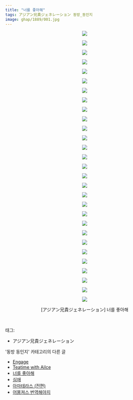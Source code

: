```yaml
---
title: "너를 좋아해"
tags: アジアン兄貴ジェネレーション 동방_동인지
image: ghap/1889/001.jpg
---
```

<div class="article">
<p style="text-align: center; clear: none; float: none;"><img src="{{ site.nasurl }}/ghap/1889/001.jpg"/></p>
<p style="text-align: center; clear: none; float: none;"><img src="{{ site.nasurl }}/ghap/1889/002.jpg"/></p>
<p style="text-align: center; clear: none; float: none;"><img src="{{ site.nasurl }}/ghap/1889/003.jpg"/></p>
<p style="text-align: center; clear: none; float: none;"><img src="{{ site.nasurl }}/ghap/1889/004.jpg"/></p>
<p style="text-align: center; clear: none; float: none;"><img src="{{ site.nasurl }}/ghap/1889/005.jpg"/></p>
<p style="text-align: center; clear: none; float: none;"><img src="{{ site.nasurl }}/ghap/1889/006.jpg"/></p>
<p style="text-align: center; clear: none; float: none;"><img src="{{ site.nasurl }}/ghap/1889/007.jpg"/></p>
<p style="text-align: center; clear: none; float: none;"><img src="{{ site.nasurl }}/ghap/1889/008.jpg"/></p>
<p style="text-align: center; clear: none; float: none;"><img src="{{ site.nasurl }}/ghap/1889/009.jpg"/></p>
<p style="text-align: center; clear: none; float: none;"><img src="{{ site.nasurl }}/ghap/1889/010.jpg"/></p>
<p style="text-align: center; clear: none; float: none;"><img src="{{ site.nasurl }}/ghap/1889/011.jpg"/></p>
<p style="text-align: center; clear: none; float: none;"><img src="{{ site.nasurl }}/ghap/1889/012.jpg"/></p>
<p style="text-align: center; clear: none; float: none;"><img src="{{ site.nasurl }}/ghap/1889/013.jpg"/></p>
<p style="text-align: center; clear: none; float: none;"><img src="{{ site.nasurl }}/ghap/1889/014.jpg"/></p>
<p style="text-align: center; clear: none; float: none;"><img src="{{ site.nasurl }}/ghap/1889/015.jpg"/></p>
<p style="text-align: center; clear: none; float: none;"><img src="{{ site.nasurl }}/ghap/1889/016.jpg"/></p>
<p style="text-align: center; clear: none; float: none;"><img src="{{ site.nasurl }}/ghap/1889/017.jpg"/></p>
<p style="text-align: center; clear: none; float: none;"><img src="{{ site.nasurl }}/ghap/1889/018.jpg"/></p>
<p style="text-align: center; clear: none; float: none;"><img src="{{ site.nasurl }}/ghap/1889/019.jpg"/></p>
<p style="text-align: center; clear: none; float: none;"><img src="{{ site.nasurl }}/ghap/1889/020.jpg"/></p>
<p style="text-align: center; clear: none; float: none;"><img src="{{ site.nasurl }}/ghap/1889/021.jpg"/></p>
<p style="text-align: center; clear: none; float: none;"><img src="{{ site.nasurl }}/ghap/1889/022.jpg"/></p>
<p style="text-align: center; clear: none; float: none;"><img src="{{ site.nasurl }}/ghap/1889/023.jpg"/></p>
<p style="text-align: center; clear: none; float: none;"><img src="{{ site.nasurl }}/ghap/1889/024.jpg"/></p>
<p style="text-align: center; clear: none; float: none;"><img src="{{ site.nasurl }}/ghap/1889/025.jpg"/></p>
<p style="text-align: center; clear: none; float: none;"><img src="{{ site.nasurl }}/ghap/1889/026.jpg"/></p>
<p style="text-align: center; clear: none; float: none;"><img src="{{ site.nasurl }}/ghap/1889/027.jpg"/></p>
<p style="text-align: center; clear: none; float: none;"><img src="{{ site.nasurl }}/ghap/1889/028.jpg"/></p>
<p style="text-align: center; clear: none; float: none;"><img src="{{ site.nasurl }}/ghap/1889/029.jpg"/></p>
<p style="text-align: center; clear: none; float: none;">[アジアン兄貴ジェネレーション] 너를 좋아해</p>
<p><br/></p>
</div><div class="tagTrail">
<p>태그: </p>
<ul>
<li>アジアン兄貴ジェネレーション</li>
</ul>
</div><div class="another">
<p>'동방 동인지' 카테고리의 다른 글</p>
<ul>
<li><a href="/2016-08-28-ghap_1891">Engage</a></li>
<li><a href="/2016-08-28-ghap_1890">Teatime with Ailce</a></li>
<li><a href="/2016-08-28-ghap_1889">너를 좋아해</a></li>
<li><a href="/2016-08-28-ghap_1888">심애</a></li>
<li><a href="/2016-08-28-ghap_1887">아마테라스 (전편)</a></li>
<li><a href="/2016-08-28-ghap_1886">어묭져스 번역해야지</a></li>
</ul>
</div><div class="cb_module cb_fluid">
<div class="cb_wrt cb_profile">
</div><!-- commentList close -->
</div>